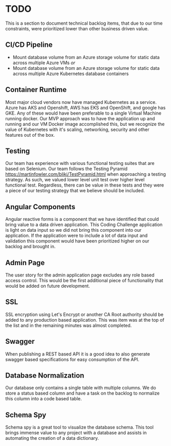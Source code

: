 # TODO
This is a section to document technical backlog items, that due to our time constraints, were prioritized lower than other business driven value.

## CI/CD Pipeline
* Mount database volume from an Azure storage volume for static data across multiple Azure VMs _or_
* Mount database volume from an Azure storage volume for static data across multiple Azure Kubernetes database containers 

## Container Runtime

Most major cloud vendors now have managed Kubernetes as a service. Azure has AKS and Openshift, AWS has EKS and OpenShift, and google has GKE. Any of these would have been preferable to a single Virtual Machine running docker. Our MVP approach was to have the application up and running and our VM Docker image accomplished this, but we recognize the value of Kubernetes with it's scaling, networking, security and other features out of the box.

## Testing

Our team has experience with various functional testing suites that are based on Selenium. Our team follows the Testing Pyramid https://martinfowler.com/bliki/TestPyramid.html when approaching a testing strategy. As such, we valued lower level unit test over higher level functional test. Regardless, there can be value in these tests and they were a piece of our testing strategy that we believe should be included.

## Angular Components

Angular reactive forms is a component that we have identified that could bring value to a data driven application. This Coding Challenge application is light on data input so we did not bring this component into our application. If the application were to include a lot of data input and validation this component would have been prioritized higher on our backlog and brought in.

## Admin Page

The user story for the admin application page excludes any role based access control. This would be the first additional piece of functionality that would be added on future development.

## SSL

SSL encryption using Let's Encrypt or another CA Root authority should be added to any production based application. This was item was at the top of the list and in the remaining minutes was almost completed.

## Swagger

When publishing a REST based API it is a good idea to also generate swagger based specifications for easy consumption of the API.

## Database Normalization

Our database only contains a single table with multiple columns. We do store a status based column and have a task on the backlog to normalize this column into a code based table.

## Schema Spy

Schema spy is a great tool to visualize the database schema. This tool brings immense value to any project with a database and assists in automating the creation of a data dictionary.
